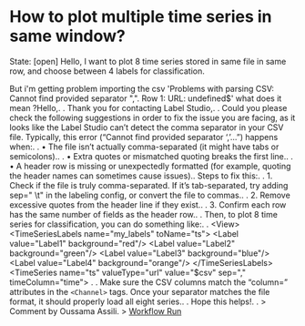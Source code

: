# How to plot multiple time series in same window? 
State: [open]
Hello, I want to plot 8 time series stored in same file in same row, and choose between 4 labels for classification.

But i'm getting problem importing the csv 'Problems with parsing CSV: Cannot find provided separator ",". Row 1:
URL: undefined$' what does it mean ?Hello,. . Thank you for contacting Label Studio,. . Could you please check the following suggestions in order to fix the issue you are facing, as it looks like the Label Studio can’t detect the comma separator in your CSV file. Typically, this error (“Cannot find provided separator ‘,’…”) happens when:. . • The file isn’t actually comma-separated (it might have tabs or semicolons).. . • Extra quotes or mismatched quoting breaks the first line.. . • A header row is missing or unexpectedly formatted (for example, quoting the header names can sometimes cause issues).. Steps to fix this:. . 1. Check if the file is truly comma-separated. If it’s tab-separated, try adding sep=" \t" in the labeling config, or convert the file to commas.. . 2. Remove excessive quotes from the header line if they exist.. . 3. Confirm each row has the same number of fields as the header row.. . Then, to plot 8 time series for classification, you can do something like:. .     <View> <TimeSeriesLabels name="my_labels" toName="ts"> <Label value="Label1" background="red"/> <Label value="Label2" background="green"/> <Label value="Label3" background="blue"/> <Label value="Label4" background="orange"/> </TimeSeriesLabels> <TimeSeries name="ts" valueType="url" value="$csv" sep="," timeColumn="time"> <Channel column="series1" /> <Channel column="series2" /> <Channel column="series3" /> <Channel column="series4" /> <Channel column="series5" /> <Channel column="series6" /> <Channel column="series7" /> <Channel column="series8" /> </TimeSeries></View>. . Make sure the CSV columns match the “column=” attributes in the `<Channel>` tags. Once your separator matches the file format, it should properly load all eight series.. . Hope this helps!. . > Comment by Oussama Assili. > [Workflow Run](https://github.com/HumanSignal/label-studio/actions/runs/12869133408)